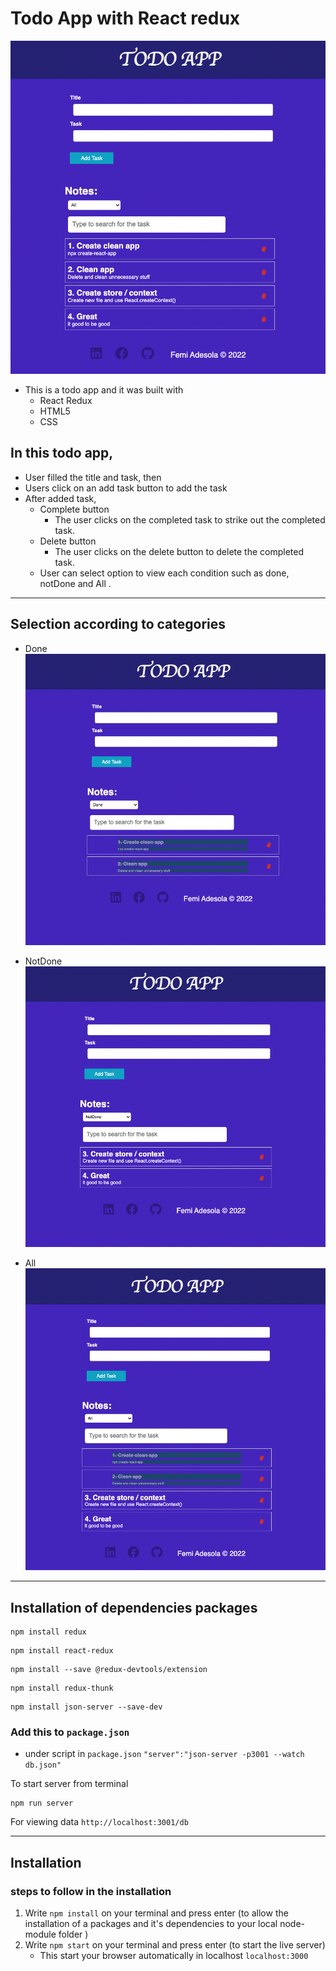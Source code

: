 # Todo App with React redux

![All](/img/All.png)

- This is a todo app and it was built with 
    - React Redux
    - HTML5
    - CSS
 
## In this todo app, 
-   User filled the title and task, then
-   Users click on an add task button to add the task 
-   After added task,
    - Complete button
        - The user clicks on the completed task to strike out the completed task.
    - Delete button
        - The user clicks on the delete button to delete the completed task.
    - User can select option to view each condition such as done, notDone and All .

---

## Selection according to categories
-   Done
    ![Done](/img/Done.png)

 -   NotDone
    ![NotDone](/img/NotDone.png)

-   All
    ![TodoApp](/img/TodoApp.png)

---
## Installation of dependencies packages
```shell
npm install redux
```

```shell
npm install react-redux 
```

```shell
npm install --save @redux-devtools/extension
```

```shell
npm install redux-thunk
```

```shell
npm install json-server --save-dev 
```
### Add this to `package.json`
- under script in `package.json`
`"server":"json-server -p3001 --watch db.json"`

To start server from terminal 
```shell
npm run server
```
For viewing data 
`http://localhost:3001/db`

---
## Installation 
### steps to follow in the installation
1. Write `npm install` on your terminal and press enter (to allow the installation of a packages and it's dependencies to your local node-module folder )
2. Write `npm start` on your terminal and press enter (to start the live server)
    - This start your browser automatically in localhost `localhost:3000`